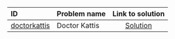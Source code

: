 | ID | Problem name | Link to solution |
|:---|:---|:---:|
| [doctorkattis](https://open.kattis.com/problems/doctorkattis) | Doctor Kattis | [Solution](https://github.com/versenyi98/kattis-solutions/tree/main/solutions/Doctor%20Kattis)|
